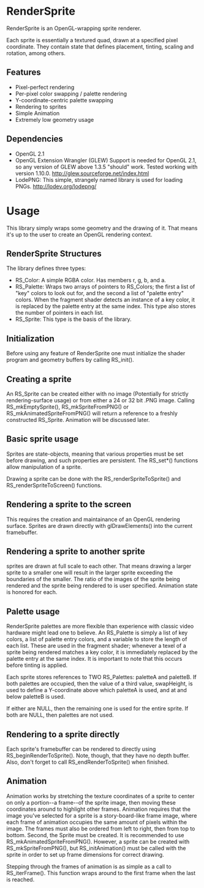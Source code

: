 RenderSprite
============
RenderSprite is an OpenGL-wrapping sprite renderer.

Each sprite is essentially a textured quad, drawn at a specified pixel coordinate.
They contain state that defines placement, tinting, scaling and rotation, among others.

Features
--------
* Pixel-perfect rendering
* Per-pixel color swapping / palette rendering
* Y-coordinate-centric palette swapping
* Rendering to sprites
* Simple Animation
* Extremely low geometry usage

Dependencies
------------
* OpenGL 2.1
* OpenGL Extension Wrangler (GLEW) Support is needed for OpenGL 2.1, so any version of GLEW above 1.3.5 "should" work. Tested working with version 1.10.0. http://glew.sourceforge.net/index.html
* LodePNG: This simple, strangely named library is used for loading PNGs. http://lodev.org/lodepng/

Usage
=====
This library simply wraps some geometry and the drawing of it. That means it's up to the user to create an OpenGL rendering context. 

RenderSprite Structures
-----------------------
The library defines three types:
* RS_Color: A simple RGBA color. Has members r, g, b, and a.
* RS_Palette: Wraps two arrays of pointers to RS_Colors; the first a list of "key" colors to look out for, and the second a list of "palette entry" colors. When the fragment shader detects an instance of a key color, it is replaced by the palette entry at the same index. This type also stores the number of pointers in each list.
* RS_Sprite: This type is the basis of the library.

Initialization
--------------
Before using any feature of RenderSprite one must initialize the shader program and geometry buffers by calling RS_init().

Creating a sprite
-----------------
An RS_Sprite can be created either with no image (Potentially for strictly rendering-surface usage) or from either a 24 or 32 bit .PNG image.
Calling RS_mkEmptySprite(), RS_mkSpriteFromPNG() or RS_mkAnimatedSpriteFromPNG() will return a reference to a freshly constructed RS_Sprite. Animation will be discussed later.

Basic sprite usage
------------------
Sprites are state-objects, meaning that various properties must be set before drawing, and such properties are persistent.
The RS_set*() functions allow manipulation of a sprite.

Drawing a sprite can be done with the RS_renderSpriteToSprite() and RS_renderSpriteToScreen() functions.

Rendering a sprite to the screen
--------------------------------
This requires the creation and maintainance of an OpenGL rendering surface. Sprites are drawn directly with glDrawElements() into the current framebuffer.

Rendering a sprite to another sprite
------------------------------------
sprites are drawn at full scale to each other. That means drawing a larger sprite to a smaller one will result in the larger sprite exceeding the boundaries of the smaller. The ratio of the images of the sprite being rendered and the sprite being rendered to is user specified. Animation state is honored for each.

Palette usage
-------------
RenderSprite palettes are more flexible than experience with classic video hardware might lead one to believe. An RS_Palette is simply a list of key colors, a list of palette entry colors, and a variable to store the length of each list. These are used in the fragment shader; whenever a texel of a sprite being rendered matches a key color, it is immediately replaced by the palette entry at the same index. It is important to note that this occurs before tinting is applied.

Each sprite stores references to TWO RS_Palettes: paletteA and paletteB. If both palettes are occupied, then the value of a third value, swapHeight, is used to define a Y-coordinate above which paletteA is used, and at and below paletteB is used.

If either are NULL, then the remaining one is used for the entire sprite. If both are NULL, then palettes are not used.

Rendering to a sprite directly
------------------------------
Each sprite's framebuffer can be rendered to directly using RS_beginRenderToSprite(). Note, though, that they have no depth buffer.
Also, don't forget to call RS_endRenderToSprite() when finished.

Animation
---------
Animation works by stretching the texture coordinates of a sprite to center on only a portion--a frame--of the sprite image, then moving these coordinates around to highlight other frames.
Animation requires that the image you've selected for a sprite is a story-board-like frame image, where each frame of animation occupies the same amount of pixels within the image. The frames must also be ordered from left to right, then from top to bottom.
Second, the Sprite must be created. It is recommended to use RS_mkAnimatedSpriteFromPNG(). However, a sprite can be created with RS_mkSpriteFromPNG(), but RS_initAnimation() must be called with the sprite in order to set up frame dimensions for correct drawing.

Stepping through the frames of animation is as simple as a call to RS_iterFrame(). This function wraps around to the first frame when the last is reached.


